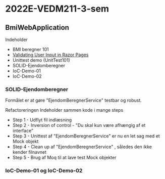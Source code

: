 # 2022E-VEDM211-3-sem
## BmiWebApplication
Indeholder
- BMI beregner 101
- [Validating User Input in Razor Pages](https://www.learnrazorpages.com/razor-pages/validation)
- Unittest demo (UnitTest101)
- SOLID-Ejendomberegner
- IoC-Demo-01
- IoC-Demo-02



### SOLID-Ejendomberegner

Formålet er at gøre "EjendomBeregnerService" testbar og robust.

Refactoreringen Indeholder sammen kode i mange steps

- Step 1 - Udflyt fil indlæsning
- Step 2 - Inversion of control - "Du skal kun være afhængig af et interface"
- Step 3 - Unittest af "EjendomBeregnerService" er nu en let sag med et Mock objekt
- Step 4 - Clean up af "EjendomBeregnerService" , således den ikke kender filnavnet
- Step 5 - Brug af Moq til at lave test Mock objekter



### IoC-Demo-01 og IoC-Demo-02

